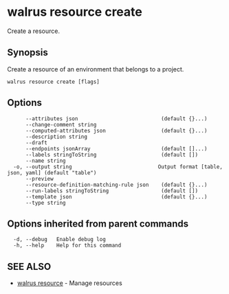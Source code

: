# walrus resource create

Create a resource.

## Synopsis

Create a resource of an environment that belongs to a project.

```
walrus resource create [flags]
```

## Options

```
      --attributes json                           (default {}...)
      --change-comment string                    
      --computed-attributes json                  (default {}...)
      --description string                       
      --draft                                    
      --endpoints jsonArray                       (default []...)
      --labels stringToString                     (default [])
      --name string                              
  -o, --output string                            Output format [table, json, yaml] (default "table")
      --preview                                  
      --resource-definition-matching-rule json    (default {}...)
      --run-labels stringToString                 (default [])
      --template json                             (default {}...)
      --type string                              
```

## Options inherited from parent commands

```
  -d, --debug   Enable debug log
  -h, --help    Help for this command
```

## SEE ALSO

* [walrus resource](walrus_resource)	 - Manage resources

